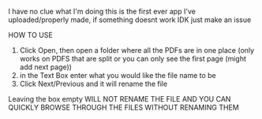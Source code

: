 I have no clue what I'm doing this is the first ever app I've uploaded/properly made, if something doesnt work IDK just make an issue

HOW TO USE

1. Click Open, then open a folder where all the PDFs are in one place (only works on PDFS that are split or you can only see the first page (might add next page))
2. in the Text Box enter what you would like the file name to be
3. Click Next/Previous and it will rename the file

Leaving the box empty WILL NOT RENAME THE FILE AND YOU CAN QUICKLY BROWSE THROUGH THE FILES WITHOUT RENAMING THEM
